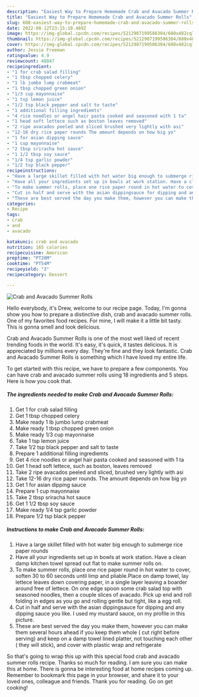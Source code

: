 ```yaml
---
description: "Easiest Way to Prepare Homemade Crab and Avacado Summer Rolls"
title: "Easiest Way to Prepare Homemade Crab and Avacado Summer Rolls"
slug: 608-easiest-way-to-prepare-homemade-crab-and-avacado-summer-rolls
date: 2022-08-12T23:15:10.489Z
image: https://img-global.cpcdn.com/recipes/5212987199586304/680x482cq70/crab-and-avacado-summer-rolls-recipe-main-photo.jpg
thumbnail: https://img-global.cpcdn.com/recipes/5212987199586304/680x482cq70/crab-and-avacado-summer-rolls-recipe-main-photo.jpg
cover: https://img-global.cpcdn.com/recipes/5212987199586304/680x482cq70/crab-and-avacado-summer-rolls-recipe-main-photo.jpg
author: Jessie Freeman
ratingvalue: 4.9
reviewcount: 48847
recipeingredient:
- "1 for crab salad filling"
- "1 tbsp chopped celery"
- "1 lb jumbo lump crabmeat"
- "1 tbsp chopped green onion"
- "1/3 cup mayonnaise"
- "1 tsp lemon juice"
- "1/2 tsp black pepper and salt to taste"
- "1 additional filling ingrediemts"
- "4 rice noodles or angel hair pasta cooked and seasoned with 1 ta"
- "1 head soft lettece such as boston leaves removed"
- "2 ripe avacados peeled and sliced brushed very lightly with asi"
- "12-16 dry rice paper rounds The amount depends on how big yo"
- "1 for asian dipping sauce"
- "1 cup mayonnaise"
- "2 tbsp sriracha hot sauce"
- "1 1/2 tbsp soy sauce"
- "1/4 tsp garlic powder"
- "1/2 tsp black pepper"
recipeinstructions:
- "Have a large skillet filled with hot water big enough to submerge rice paper rounds"
- "Have all your ingredients set up in bowls at work station. Have a clean damp kitchen towel spread out flat to make summer rolls on."
- "To make summer rolls, place one rice paper round in hot water to cover, soften 30 to 60 seconds until limp and pliable.Place on damp towel, lay lettece leaves down covering paper, in a single layer leaving a boarder around free of lettece. On one edge spoon some crab salad top with seasoned noodles,  then a couple slices of avacado. Pick up end and roll folding in edges as you go and rolling gentle but tight, like a egg roll."
- "Cut in half and serve with the asian dippingsauce for dipping and any dipping sauce you like. I used my mustard sauce, on my profile in this picture."
- "These are best served the day you make them, however you can make them several hours ahead if you keep them whole ( cut right before serving) and keep on a damp towel lined platter, not touching each other ( they will stick), and cover with plastic wrap and refrigerate"
categories:
- Recipe
tags:
- crab
- and
- avacado

katakunci: crab and avacado 
nutrition: 165 calories
recipecuisine: American
preptime: "PT20M"
cooktime: "PT54M"
recipeyield: "3"
recipecategory: Dessert

---
```



![Crab and Avacado Summer Rolls](https://img-global.cpcdn.com/recipes/5212987199586304/680x482cq70/crab-and-avacado-summer-rolls-recipe-main-photo.jpg)

Hello everybody, it's Drew, welcome to our recipe page. Today, I'm gonna show you how to prepare a distinctive dish, crab and avacado summer rolls. One of my favorites food recipes. For mine, I will make it a little bit tasty. This is gonna smell and look delicious.

Crab and Avacado Summer Rolls is one of the most well liked of recent trending foods in the world. It's easy, it's quick, it tastes delicious. It is appreciated by millions every day. They're fine and they look fantastic. Crab and Avacado Summer Rolls is something which I have loved my entire life.




To get started with this recipe, we have to prepare a few components. You can have crab and avacado summer rolls using 18 ingredients and 5 steps. Here is how you cook that.

<!--inarticleads1-->

##### The ingredients needed to make Crab and Avacado Summer Rolls:

1. Get 1 for crab salad filling
1. Get 1 tbsp chopped celery
1. Make ready 1 lb jumbo lump crabmeat
1. Make ready 1 tbsp chopped green onion
1. Make ready 1/3 cup mayonnaise
1. Take 1 tsp lemon juice
1. Take 1/2 tsp black pepper and salt to taste
1. Prepare 1 additional filling ingrediemts
1. Get 4 rice noodles or angel hair pasta cooked and seasoned with 1 ta
1. Get 1 head soft lettece, such as boston, leaves removed
1. Take 2 ripe avacados peeled and sliced, brushed very lightly with asi
1. Take 12-16 dry rice paper rounds. The amount depends on how big yo
1. Get 1 for asian dipping sauce
1. Prepare 1 cup mayonnaise
1. Take 2 tbsp sriracha hot sauce
1. Get 1 1/2 tbsp soy sauce
1. Make ready 1/4 tsp garlic powder
1. Prepare 1/2 tsp black pepper




<!--inarticleads2-->

##### Instructions to make Crab and Avacado Summer Rolls:

1. Have a large skillet filled with hot water big enough to submerge rice paper rounds
1. Have all your ingredients set up in bowls at work station. Have a clean damp kitchen towel spread out flat to make summer rolls on.
1. To make summer rolls, place one rice paper round in hot water to cover, soften 30 to 60 seconds until limp and pliable.Place on damp towel, lay lettece leaves down covering paper, in a single layer leaving a boarder around free of lettece. On one edge spoon some crab salad top with seasoned noodles,  then a couple slices of avacado. Pick up end and roll folding in edges as you go and rolling gentle but tight, like a egg roll.
1. Cut in half and serve with the asian dippingsauce for dipping and any dipping sauce you like. I used my mustard sauce, on my profile in this picture.
1. These are best served the day you make them, however you can make them several hours ahead if you keep them whole ( cut right before serving) and keep on a damp towel lined platter, not touching each other ( they will stick), and cover with plastic wrap and refrigerate




So that's going to wrap this up with this special food crab and avacado summer rolls recipe. Thanks so much for reading. I am sure you can make this at home. There is gonna be interesting food at home recipes coming up. Remember to bookmark this page in your browser, and share it to your loved ones, colleague and friends. Thank you for reading. Go on get cooking!
